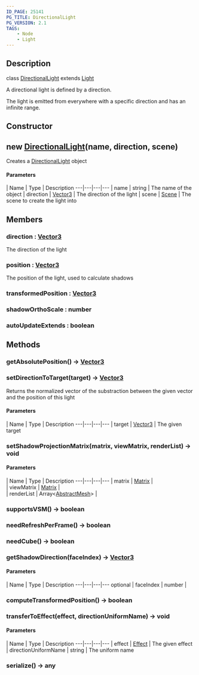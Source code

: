 ```yaml
---
ID_PAGE: 25141
PG_TITLE: DirectionalLight
PG_VERSION: 2.1
TAGS:
    - Node
    - Light
---
```

## Description

class [DirectionalLight](/classes/2.3/DirectionalLight) extends [Light](/classes/2.3/Light)

A directional light is defined by a direction.

The light is emitted from everywhere with a specific direction and has an infinite range.

## Constructor

## new [DirectionalLight](/classes/2.3/DirectionalLight)(name, direction, scene)

Creates a [DirectionalLight](/classes/2.3/DirectionalLight) object

#### Parameters
 | Name | Type | Description
---|---|---|---
 | name | string |   The name of the object
 | direction | [Vector3](/classes/2.3/Vector3) |   The direction of the light
 | scene | [Scene](/classes/2.3/Scene) |   The scene to create the light into
## Members

### direction : [Vector3](/classes/2.3/Vector3)

The direction of the light

### position : [Vector3](/classes/2.3/Vector3)

The position of the light, used to calculate shadows

### transformedPosition : [Vector3](/classes/2.3/Vector3)



### shadowOrthoScale : number



### autoUpdateExtends : boolean



## Methods

### getAbsolutePosition() &rarr; [Vector3](/classes/2.3/Vector3)


### setDirectionToTarget(target) &rarr; [Vector3](/classes/2.3/Vector3)

Returns the normalized vector of the substraction between the given vector and the position of this light

#### Parameters
 | Name | Type | Description
---|---|---|---
 | target | [Vector3](/classes/2.3/Vector3) |   The given target

### setShadowProjectionMatrix(matrix, viewMatrix, renderList) &rarr; void



#### Parameters
 | Name | Type | Description
---|---|---|---
 | matrix | [Matrix](/classes/2.3/Matrix) |   
 | viewMatrix | [Matrix](/classes/2.3/Matrix) |   
 | renderList | Array&lt;[AbstractMesh](/classes/2.3/AbstractMesh)&gt; |   
### supportsVSM() &rarr; boolean


### needRefreshPerFrame() &rarr; boolean


### needCube() &rarr; boolean


### getShadowDirection(faceIndex) &rarr; [Vector3](/classes/2.3/Vector3)



#### Parameters
 | Name | Type | Description
---|---|---|---
optional | faceIndex | number | 

### computeTransformedPosition() &rarr; boolean


### transferToEffect(effect, directionUniformName) &rarr; void



#### Parameters
 | Name | Type | Description
---|---|---|---
 | effect | [Effect](/classes/2.3/Effect) |   The given effect
 | directionUniformName | string |   The uniform name
### serialize() &rarr; any


